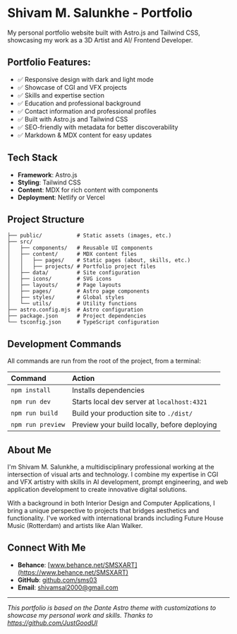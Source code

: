 # Shivam M. Salunkhe - Portfolio

My personal portfolio website built with Astro.js and Tailwind CSS, showcasing my work as a 3D Artist and AI/ Frontend Developer.

## Portfolio Features:

- ✅ Responsive design with dark and light mode
- ✅ Showcase of CGI and VFX projects
- ✅ Skills and expertise section
- ✅ Education and professional background
- ✅ Contact information and professional profiles
- ✅ Built with Astro.js and Tailwind CSS
- ✅ SEO-friendly with metadata for better discoverability
- ✅ Markdown & MDX content for easy updates

## Tech Stack

- **Framework**: Astro.js
- **Styling**: Tailwind CSS
- **Content**: MDX for rich content with components
- **Deployment**: Netlify or Vercel

## Project Structure

```text
├── public/           # Static assets (images, etc.)
├── src/
│   ├── components/   # Reusable UI components
│   ├── content/      # MDX content files
│   │   ├── pages/    # Static pages (about, skills, etc.)
│   │   ├── projects/ # Portfolio project files
│   ├── data/         # Site configuration
│   ├── icons/        # SVG icons
│   ├── layouts/      # Page layouts
│   ├── pages/        # Astro page components
│   ├── styles/       # Global styles
│   └── utils/        # Utility functions
├── astro.config.mjs  # Astro configuration
├── package.json      # Project dependencies
└── tsconfig.json     # TypeScript configuration
```

## Development Commands

All commands are run from the root of the project, from a terminal:

| Command                   | Action                                           |
| :------------------------ | :----------------------------------------------- |
| `npm install`             | Installs dependencies                            |
| `npm run dev`             | Starts local dev server at `localhost:4321`      |
| `npm run build`           | Build your production site to `./dist/`          |
| `npm run preview`         | Preview your build locally, before deploying     |

## About Me

I'm Shivam M. Salunkhe, a multidisciplinary professional working at the intersection of visual arts and technology. I combine my expertise in CGI and VFX artistry with skills in AI development, prompt engineering, and web application development to create innovative digital solutions.

With a background in both Interior Design and Computer Applications, I bring a unique perspective to projects that bridges aesthetics and functionality. I've worked with international brands including Future House Music (Rotterdam) and artists like Alan Walker.

## Connect With Me

- **Behance**: [www.behance.net/SMSXART](https://www.behance.net/SMSXART)
- **GitHub**: [github.com/sms03](https://github.com/sms03)
- **Email**: [shivamsal2000@gmail.com](mailto:shivamsal2000@gmail.com)

---

*This portfolio is based on the Dante Astro theme with customizations to showcase my personal work and skills. Thanks to https://github.com/JustGoodUI*
